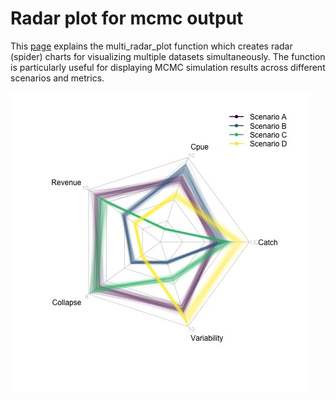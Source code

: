 # Radar plot for mcmc output
This [page](https://robertahrens.github.io/radar_plot_mcmc/assets/quarto-doc.html) explains the  multi_radar_plot function which creates radar (spider) charts for visualizing multiple datasets simultaneously. The function is particularly useful for displaying MCMC simulation results across different scenarios and metrics.

![](https://github.com/robertahrens/radar_plot_mcmc/blob/main/assets/static/example_plot.jpg)
